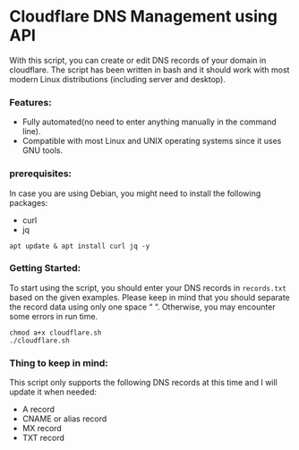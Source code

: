 # Cloudflare DNS Management using API

With this script, you can create or edit DNS records of your domain in cloudflare. The script has been written in bash and it should work with most modern Linux distributions (including server and desktop).

### Features:

- Fully automated(no need to enter anything manually in the command line).
- Compatible with most Linux and UNIX operating systems since it uses GNU tools.

### prerequisites:
In case you are using Debian, you might need to install the following packages:
- curl
- jq

```
apt update & apt install curl jq -y
```

### Getting Started:
To start using the script, you should enter your DNS records in `records.txt` based on the given examples. Please keep in mind that you should separate the record data using only one space “ “. Otherwise, you may encounter some errors in run time.

```
chmod a+x cloudflare.sh
./cloudflare.sh
```

### Thing to keep in mind:
This script only supports the following DNS records at this time and I will update it when needed:
- A record
- CNAME or alias record
- MX record
- TXT record
